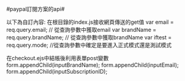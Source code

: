 #paypal訂閱方案的api#

以下為自訂內容:
在根目錄的index.js接收網頁傳送的get值
var email = req.query.email; // 從查詢參數中獲取email
var brandName = req.query.brandName; // 從查詢參數中獲取brandName
var iftest = req.query.mode; //從查詢參數中確定是要進入正式模式還是測試模式

在checkout.ejs中結帳後利用表單post變數
form.appendChild(inputBrandName);
form.appendChild(inputEmail);
form.appendChild(inputSubscriptionID);
